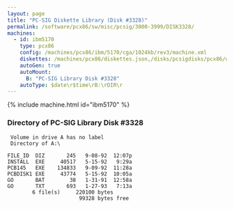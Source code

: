 ```yaml
---
layout: page
title: "PC-SIG Diskette Library (Disk #3328)"
permalink: /software/pcx86/sw/misc/pcsig/3000-3999/DISK3328/
machines:
  - id: ibm5170
    type: pcx86
    config: /machines/pcx86/ibm/5170/cga/1024kb/rev3/machine.xml
    diskettes: /machines/pcx86/diskettes.json,/disks/pcsigdisks/pcx86/diskettes.json
    autoGen: true
    autoMount:
      B: "PC-SIG Library Disk #3328"
    autoType: $date\r$time\rB:\rDIR\r
---
```


{% include machine.html id="ibm5170" %}

### Directory of PC-SIG Library Disk #3328

     Volume in drive A has no label
     Directory of A:\

    FILE_ID  DIZ       245   9-08-92  12:07p
    INSTALL  EXE     40517   5-15-92   9:29a
    PCB145   EXE    134833   9-09-92  11:28a
    PCBDISK1 EXE     43774   5-15-92  10:05a
    GO       BAT        38   1-31-91  12:58a
    GO       TXT       693   1-27-93   7:13a
            6 file(s)     220100 bytes
                           99328 bytes free
